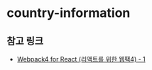 # country-information

## 참고 링크
- [Webpack4 for React (리액트를 위한 웹팩4) - 1](https://velog.io/@padakim/Webpack4-for-React-%EB%A6%AC%EC%95%A1%ED%8A%B8%EB%A5%BC-%EC%9C%84%ED%95%9C-%EC%9B%B9%ED%8C%A94-1-)
